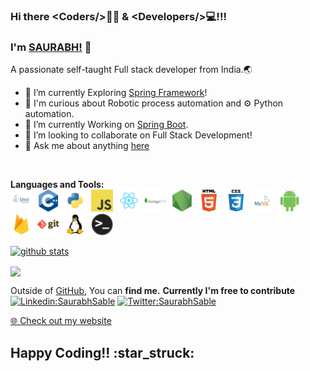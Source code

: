 ### Hi there &lt;Coders/&gt;👨‍💻 &  &lt;Developers/&gt;💻!!!
### I'm [SAURABH!](https://saurabhsable.me/) 👋

A passionate self-taught Full stack developer from India.:earth_asia:

- 🔭 I’m currently Exploring [Spring Framework](https://spring.io/)!
- 🤖 I'm curious about Robotic process automation and ⚙️ Python automation.
- 🌱 I’m currently Working on [Spring Boot](https://spring.io/projects/spring-boot).
- 👯 I’m looking to collaborate on Full Stack Development!
- 💬 Ask me about anything [here](https://github.com/issues)
<br />

**Languages and Tools:**  
<code><img height="35" src="https://raw.githubusercontent.com/github/explore/80688e429a7d4ef2fca1e82350fe8e3517d3494d/topics/java/java.png"></code>&nbsp;
<code><img height="35" src="https://raw.githubusercontent.com/github/explore/80688e429a7d4ef2fca1e82350fe8e3517d3494d/topics/cpp/cpp.png"></code>&nbsp;
<code><img height="35" src="https://raw.githubusercontent.com/github/explore/80688e429a7d4ef2fca1e82350fe8e3517d3494d/topics/python/python.png"></code>&nbsp;
<code><img height="35" src="https://raw.githubusercontent.com/github/explore/80688e429a7d4ef2fca1e82350fe8e3517d3494d/topics/javascript/javascript.png"></code>&nbsp;
<code><img height="35" src="https://raw.githubusercontent.com/github/explore/80688e429a7d4ef2fca1e82350fe8e3517d3494d/topics/react/react.png"></code>&nbsp;
<code><img height="35" src="https://raw.githubusercontent.com/github/explore/5c058a388828bb5fde0bcafd4bc867b5bb3f26f3/topics/mongodb/mongodb.png"></code>&nbsp;
<code><img height="35" src="https://raw.githubusercontent.com/github/explore/80688e429a7d4ef2fca1e82350fe8e3517d3494d/topics/nodejs/nodejs.png"></code>&nbsp;
<code><img height="35" src="https://raw.githubusercontent.com/github/explore/80688e429a7d4ef2fca1e82350fe8e3517d3494d/topics/html/html.png"></code>&nbsp;
<code><img height="35" src="https://raw.githubusercontent.com/github/explore/80688e429a7d4ef2fca1e82350fe8e3517d3494d/topics/css/css.png"></code>&nbsp;
<code><img height="35" src="https://raw.githubusercontent.com/github/explore/80688e429a7d4ef2fca1e82350fe8e3517d3494d/topics/mysql/mysql.png"></code>&nbsp;
<code><img height="35" src="https://raw.githubusercontent.com/github/explore/80688e429a7d4ef2fca1e82350fe8e3517d3494d/topics/android/android.png"></code>&nbsp;
<code><img height="35" src="https://raw.githubusercontent.com/github/explore/80688e429a7d4ef2fca1e82350fe8e3517d3494d/topics/firebase/firebase.png"></code>&nbsp;
<code><img height="35" src="https://raw.githubusercontent.com/github/explore/80688e429a7d4ef2fca1e82350fe8e3517d3494d/topics/git/git.png"></code>&nbsp;
<code><img height="35" src="https://raw.githubusercontent.com/github/explore/80688e429a7d4ef2fca1e82350fe8e3517d3494d/topics/linux/linux.png"></code>&nbsp;
<code><img height="35" src="https://raw.githubusercontent.com/github/explore/80688e429a7d4ef2fca1e82350fe8e3517d3494d/topics/terminal/terminal.png"></code>



[![github stats](https://github-readme-stats.vercel.app/api?username=Wolverine3650)](https://github.com/Wolverine3650/github-readme-stats)


  <img align="center" src="https://github-readme-stats.vercel.app/api/top-langs/?username=Wolverine3650&layout=compact" />

<br />


Outside of [GitHub](https://github.com/Wolverine3650/), You can **find me.** 
**Currently I'm free to contribute**
[![Linkedin:SaurabhSable](https://img.shields.io/badge/-SaurabhSable-blue?style=flat-square&logo=Linkedin&logoColor=white&link=https://www.linkedin.com/in/saurabh-sable-696262170/)](https://www.linkedin.com/in/saurabh-sable-696262170/)
[![Twitter:SaurabhSable](https://img.shields.io/twitter/follow/SaurabhSable?style=social)](https://twitter.com/SaurabhSable18)

<p><a href="http://saurabhsable.me/">🌐 Check out my website</a></p>
 <h2>Happy Coding!! :star_struck: </h2>
